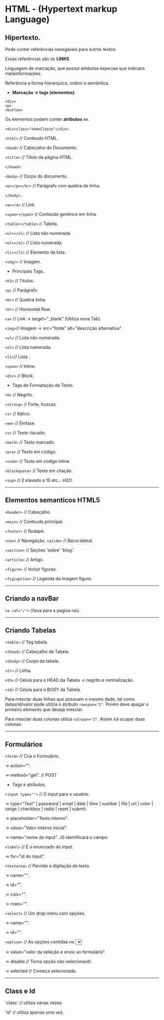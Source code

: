 # HTML - (Hypertext markup Language)

## Hipertexto.
Pode conter referências navegáveis para outros textos.

Essas referências são os **LINKS**.

Linguagem de marcação, que possui símbolos especias que indicans metainformações.

Referência a forma hierarquica, ordem e semântica.

* **Marcação -> tags (elementos)**.
```
<div>
<p>
<button>
```

Os elementos podem conter **atributos** ex.

`<div>class="nomeClasse"</div>`.

`<html>`    // Conteudo HTML.

`<head>`   // Cabeçalho do Documento.

`<title>` // Titulo da página HTML.

`</head>`.


`<body>` // Corpo do documento.

`<p></p></br>` // Parágrafo com quebra de linha.

`</body>`.


`<a></a>`           // Link.

`<span></span>`    // Conteúdo genérico em linha.

`<table></table>` // Tabela.

`<ul></ul>`      // Lista não numerada.

`<ol></ol>`     // Lista numerada.

`<li></li>`    // Elemento da lista .

`<img/>`      // Imagem.


* Principais Tags.

`<h1>`      // Titulos.

`<p>`      // Parágrafo.

`<br>`    // Quebra linha.

`<hr>`   // Horisontal Row.

`<a>`   // Link -> target="_blank" (Utiliza nova Tab).

`<img>`// Imagem -> src="fonte" alt="descrição alternativa".


`<ul>`  // Lista não numerada.

`<ol>` // Lista numerada.

`<li>`// Lista .


`<span>` // Inline.

`<div>` // Block.

* Tags de Formatação de Texto.

`<b>`         // Negrito.

`<strong>`   // Forte, buscas.

`<i>`       // Itálico.

`<em>`     // Êmfase.

`<s>`     // Texto riscado.

`<mark>` // Texto marcado.

`<pre>` // Texto em código.


`<code>` // Texto em codigo inline.


`<blockquote>` // Texto em citação.

`<sup>`       // 2 elavado a 10 etc... H2O.

___
## Elementos semanticos HTML5

`<header>`   // Cabeçalho.

`<main>`    // Conteudo principal.

`<footer>` // Rodapé.


`<nav>`    // Navegação.
`<aside>` // Barra lateral.

`<section>`        // Seções 'sobre' 'blog'.

`<article>`       // Artigo.

`<figure>`       // Incluir figuras.

`<figcaption>`  // Legenda da imagem figure.

___
## Criando a navBar

`<a ref="/">` //leva para a pagina raiz.

___
## Criando Tabelas

`<table>`   // Tag tabela.

`<thead>`  // Cabeçalho da Tabela.

`<tbody>` // Corpo da tabela.

`<tr>`   // Linha.

`<th>`  // Celula para o HEAD da Tabela -> negrito e centralização.

`<td>` // Celula para o BODY da Tabela.


Para mesclar duas linhas que possuam o mesmo dado, tal como datas/id/valor pode utilzia o atributo `rowspan="2"`. Porém deve apagar o primeiro elemento que deseja mesclar.

Para mesclar duas colunas utiliza `colspan="2"`. Assim irá ocupar duas colunas.

___
## Formulários

`<form>` // Cria o Formulário.

-> action="".

-> method="get". // POST


* Tags e atributos.

`<input type="">` // O input para o usuário.

-> type="Text" | password | email | date | time | number | file | url | color | range | checkbox | radio | reset | submit.

-> placeholder="Texto interno".

-> value="Valor interno inicial".

-> name="nome do input". JS identificará o campo.


`<label>` // É o enunciado do input.

-> for="id do input". 


`<textarea>` // Permite a digitação de texto.

-> name="".

-> id="".

-> cols="".

-> rows="".


`<select>` // Um drop menu com opções.

-> name="".

-> id="".


`<option>` // As opções contidas no <select>.

-> value="valor da seleção e envio ao formulário".

-> disable   // Torna opção não selecionavél.

-> selected // Começa selecionada.

___
## Class e Id

'class' // utiliza várias vezes.

'id'   // utiliza apenas uma vez.


